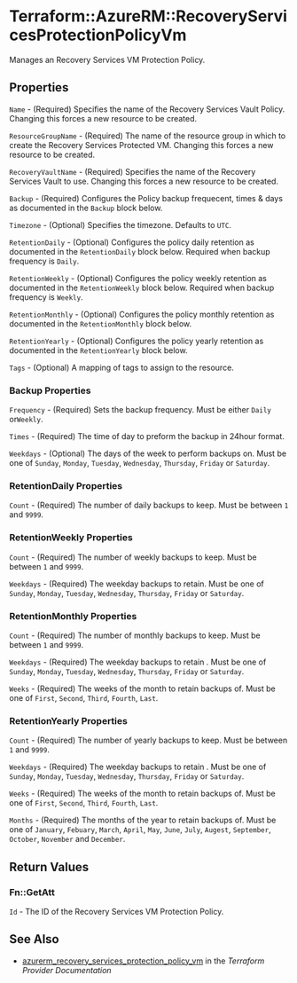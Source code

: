 # Terraform::AzureRM::RecoveryServicesProtectionPolicyVm

Manages an Recovery Services VM Protection Policy.

## Properties

`Name` - (Required) Specifies the name of the Recovery Services Vault Policy. Changing this forces a new resource to be created.

`ResourceGroupName` - (Required) The name of the resource group in which to create the Recovery Services Protected VM. Changing this forces a new resource to be created.

`RecoveryVaultName` - (Required) Specifies the name of the Recovery Services Vault to use. Changing this forces a new resource to be created.

`Backup` - (Required) Configures the Policy backup frequecent, times & days as documented in the `Backup` block below.

`Timezone` - (Optional) Specifies the timezone. Defaults to `UTC`.

`RetentionDaily` - (Optional) Configures the policy daily retention as documented in the `RetentionDaily` block below. Required when backup frequency is `Daily`.

`RetentionWeekly` - (Optional) Configures the policy weekly retention as documented in the `RetentionWeekly` block below. Required when backup frequency is `Weekly`.

`RetentionMonthly` - (Optional) Configures the policy monthly retention as documented in the `RetentionMonthly` block below.

`RetentionYearly` - (Optional) Configures the policy yearly retention as documented in the `RetentionYearly` block below.

`Tags` - (Optional) A mapping of tags to assign to the resource.

### Backup Properties

`Frequency` - (Required) Sets the backup frequency. Must be either `Daily` or`Weekly`.

`Times` - (Required) The time of day to preform the backup in 24hour format.

`Weekdays` - (Optional) The days of the week to perform backups on. Must be one of `Sunday`, `Monday`, `Tuesday`, `Wednesday`, `Thursday`, `Friday` or `Saturday`.

### RetentionDaily Properties

`Count` - (Required) The number of daily backups to keep. Must be between `1` and `9999`.

### RetentionWeekly Properties

`Count` - (Required) The number of weekly backups to keep. Must be between `1` and `9999`.

`Weekdays` - (Required) The weekday backups to retain. Must be one of `Sunday`, `Monday`, `Tuesday`, `Wednesday`, `Thursday`, `Friday` or `Saturday`.

### RetentionMonthly Properties

`Count` - (Required) The number of monthly backups to keep. Must be between `1` and `9999`.

`Weekdays` - (Required) The weekday backups to retain . Must be one of `Sunday`, `Monday`, `Tuesday`, `Wednesday`, `Thursday`, `Friday` or `Saturday`.

`Weeks` - (Required) The weeks of the month to retain backups of. Must be one of `First`, `Second`, `Third`, `Fourth`, `Last`.

### RetentionYearly Properties

`Count` - (Required) The number of yearly backups to keep. Must be between `1` and `9999`.

`Weekdays` - (Required) The weekday backups to retain . Must be one of `Sunday`, `Monday`, `Tuesday`, `Wednesday`, `Thursday`, `Friday` or `Saturday`.

`Weeks` - (Required) The weeks of the month to retain backups of. Must be one of `First`, `Second`, `Third`, `Fourth`, `Last`.

`Months` - (Required) The months of the year to retain backups of. Must be one of `January`, `Febuary`, `March`, `April`, `May`, `June`, `July`, `Augest`, `September`, `October`, `November` and `December`.


## Return Values

### Fn::GetAtt

`Id` - The ID of the Recovery Services VM Protection Policy.

## See Also

* [azurerm_recovery_services_protection_policy_vm](https://www.terraform.io/docs/providers/azurerm/r/recovery_services_protection_policy_vm.html) in the _Terraform Provider Documentation_